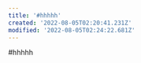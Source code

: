 ```yaml
---
title: '#hhhhh'
created: '2022-08-05T02:20:41.231Z'
modified: '2022-08-05T02:24:22.681Z'
---
```


#hhhhh

